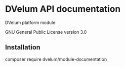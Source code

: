 DVelum API documentation
======

DVelum platform module

GNU General Public License version 3.0

Installation
-------
composer require dvelum/module-documentation

